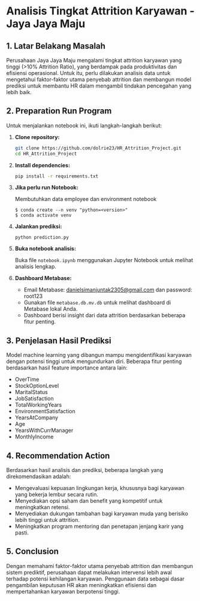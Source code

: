 
# Analisis Tingkat Attrition Karyawan - Jaya Jaya Maju

## 1. Latar Belakang Masalah

Perusahaan Jaya Jaya Maju mengalami tingkat attrition karyawan yang tinggi (>10% Attrition Ratio), yang berdampak pada produktivitas dan efisiensi operasional. Untuk itu,
perlu dilakukan analisis data untuk mengetahui faktor-faktor utama penyebab attrition dan membangun model prediksi untuk membantu HR dalam mengambil tindakan pencegahan yang lebih baik.

## 2. Preparation Run Program

Untuk menjalankan notebook ini, ikuti langkah-langkah berikut:

1. **Clone repository:**
    ```bash
    git clone https://github.com/dolrie23/HR_Attrition_Project.git
    cd HR_Attrition_Project
    ```

2. **Install dependencies:**
    ```bash
    pip install -r requirements.txt
    ```
3. **Jika perlu run Notebook:**
   
   Membutuhkan data employee dan environment notebook
   
   ```
   $ conda create --n venv "python=<version>"
   $ conda activate venv
   ```
   
4. **Jalankan prediksi:**

    ```
    python prediction.py
    ```

5. **Buka notebook analisis:**
    
   Buka file `notebook.ipynb` menggunakan Jupyter Notebook untuk melihat analisis lengkap.


6. **Dashboard Metabase:**
      
    - Email Metabase: danielsimanjuntak2305@gmail.com dan password: root123
    - Gunakan file `metabase.db.mv.db` untuk melihat dashboard di Metabase lokal Anda.
    - Dashboard berisi insight dari data attrition berdasarkan beberapa fitur penting.

## 3. Penjelasan Hasil Prediksi

Model machine learning yang dibangun mampu mengidentifikasi karyawan dengan potensi tinggi untuk mengundurkan diri. 
Beberapa fitur penting berdasarkan hasil feature importance antara lain:
- OverTime
- StockOptionLevel
- MaritalStatus
- JobSatisfaction
- TotalWorkingYears
- EnvironmentSatisfaction
- YearsAtCompany
- Age
- YearsWithCurrManager
- MonthlyIncome

## 4. Recommendation Action

Berdasarkan hasil analisis dan prediksi, beberapa langkah yang direkomendasikan adalah:

- Mengevaluasi kepuasan lingkungan kerja, khususnya bagi karyawan yang bekerja lembur secara rutin.
- Menyediakan opsi saham dan benefit yang kompetitif untuk meningkatkan retensi.
- Menyediakan dukungan tambahan bagi karyawan muda yang berisiko lebih tinggi untuk attrition.
- Meningkatkan program mentoring dan penetapan jenjang karir yang pasti.

## 5. Conclusion

Dengan memahami faktor-faktor utama penyebab attrition dan membangun sistem prediktif, 
perusahaan dapat melakukan intervensi lebih awal terhadap potensi kehilangan karyawan. 
Penggunaan data sebagai dasar pengambilan keputusan HR akan meningkatkan efisiensi dan 
mempertahankan karyawan berpotensi tinggi.
